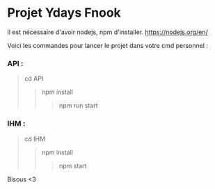 # Projet Ydays Fnook

Il est nécessaire d'avoir nodejs, npm d'installer.
https://nodejs.org/en/

Voici les commandes pour lancer le projet dans votre cmd personnel :

### API : 
> cd API
>> npm install
>>> npm run start

### IHM :
> cd IHM
>> npm install
>>> npm start

Bisous <3
